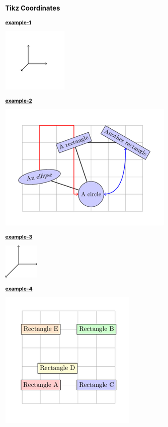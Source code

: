## Tikz Coordinates

### [example-1](example-1.tex)
![example-1](example-1.png)

### [example-2](example-2.tex)
![example-2](example-2.png)

### [example-3](example-3.tex)
![example-3](example-3.png)

### [example-4](example-4.tex)
![example-4](example-4.png)
